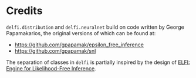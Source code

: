 # Credits

`delfi.distribution` and `delfi.neuralnet` build on code written by George Papamakarios, the original versions of which can be found at:

- https://github.com/gpapamak/epsilon_free_inference
- https://github.com/gpapamak/snl

The separation of classes in `delfi` is partially inspired by the design of [ELFI: Engine for Likelihood-Free Inference](https://github.com/elfi-dev/elfi).

